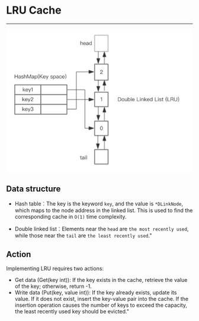 # LRU Cache
----

![](structure.png)

## Data structure
- Hash table︰The key is the keyword `key`, and the value is `*DLinkNode`, which maps to the node address in the linked list. This is used to find the corresponding cache in `O(1)` time complexity.
  
- Double linked list︰Elements near the `head` are `the most recently used`, while those near the `tail` are `the least recently used`."


## Action
Implementing LRU requires two actions:

- Get data (Get(key int)): If the key exists in the cache, retrieve the value of the key; otherwise, return -1.
- Write data (Put(key, value int)): If the key already exists, update its value. If it does not exist, insert the key-value pair into the cache. If the insertion operation causes the number of keys to exceed the capacity, the least recently used key should be evicted."



